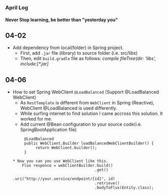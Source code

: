 ### April Log
#### Never Stop learning, be better than "yesterday you"

## 04-02
* Add  dependency from local(folder) in Spring project. 
     * First, add ```.jar``` file (library) to source folder (i.e. src/libs)
     * Then, edit ```build.gradle``` file as follows: <i>compile fileTree(dir: 'libs', include:[*.jar]</i>


## 04-06
* How to set Spring WebClient ```@LoadBalanced``` (Support @LoadBalanced WebClient)
     * As ```RestTemplate``` is different from ```WebClient``` in Spring (Reactive), WebClient @LoadBalanced is used differently.
     * While surfing internet to find solution I came accross this solution. It worked for me.
     * Add current @Bean configuration to your source code(i.e. SpringBootApplication file)
     ``` @Bean
          @LoadBalanced
          public WebClient.Builder loadBalancedWebClientBuilder() {
               return WebClient.builder();
          } 

    * Now you can you use WebClient like this.
         Flux responce = webClientBuilder.build()
                                         .get()
                                         .uri("http://your.service/endpoint/{id}", id)
                                         .retrieve()
                                         .bodyToFlux(Entity.class); 